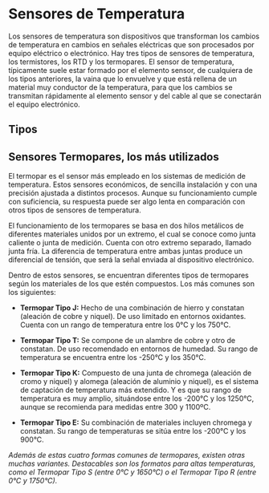 # Sensores de Temperatura

Los sensores de temperatura son dispositivos que transforman los cambios de temperatura en cambios en señales eléctricas que son procesados por equipo eléctrico o electrónico. Hay tres tipos de sensores de temperatura, los termistores, los RTD y los termopares. El sensor de temperatura, típicamente suele estar formado por el elemento sensor, de cualquiera de los tipos anteriores, la vaina que lo envuelve y que está rellena de un material muy conductor de la temperatura, para que los cambios se transmitan rápidamente al elemento sensor y del cable al que se conectarán el equipo electrónico.

## Tipos



## Sensores Termopares, los más utilizados

El termopar es el sensor más empleado en los sistemas de medición de temperatura. Estos sensores económicos, de sencilla instalación y con una precisión ajustada a distintos procesos. Aunque su funcionamiento cumple con suficiencia, su respuesta puede ser algo lenta en comparación con otros tipos de sensores de temperatura.

El funcionamiento de los termopares se basa en dos hilos metálicos de diferentes materiales unidos por un extremo, el cual se conoce como junta caliente o junta de medición. Cuenta con otro extremo separado, llamado junta fría. La diferencia de temperatura entre ambas juntas produce un diferencial de tensión, que será la señal enviada al dispositivo electrónico.

Dentro de estos sensores, se encuentran diferentes tipos de termopares según los materiales de los que estén compuestos. Los más comunes son los siguientes:

* **Termopar Tipo J:** Hecho de una combinación de hierro y constatan (aleación de cobre y niquel). De uso limitado en entornos oxidantes. Cuenta con un rango de temperatura entre los 0°C y los 750°C.

* **Termopar Tipo T:** Se compone de un alambre de cobre y otro de constatan. De uso recomendado en entornos de humedad. Su rango de temperatura se encuentra entre los -250°C y los 350°C.

* **Termopar Tipo K:** Compuesto de una junta de chromega (aleación de cromo y niquel) y alomega (aleación de aluminio y niquel), es el sistema de captación de temperatura más extendido. Y es que su rango de temperatura es muy amplio, situándose entre los -200°C y los 1250°C, aunque se recomienda para medidas entre 300 y 1100ºC.

* **Termopar Tipo E:** Su combinación de materiales incluyen chromega y constatan. Su rango de temperaturas se sitúa entre los -200°C y los 900°C.

_Además de estas cuatro formas comunes de termopares, existen otras muchas variantes. Destacables son los formatos para altas temperaturas, como el Termopar Tipo S (entre 0°C y 1650°C) o el Termopar Tipo R (entre 0°C y 1750°C)._
